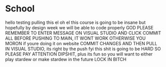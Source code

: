# School
hello testing
pulling this el oh el 
this course is going to be insane but hopefully by design week we will be able to code properly
GOD PLEASE REMEMBER TO ENTER MESSAGE ON VISUAL STUDIO AND CLICK COMMIT ALL BEFORE PUSHING TO MAIN, IT WONT WORK OTHERWISE YOU MORON
if youre doing it on website COMMIT CHANGES AND THEN PULL IN VISUAL STUDIO, its right by the push 
fyi this shit is going to be HARD SO PLEASE PAY ATTENTION DIPSHIT, plus its fun so you will want to either play stardew or make stardew in the future LOCK IN BITCH
